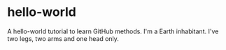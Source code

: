 # hello-world
A hello-world tutorial to learn GitHub methods.
I'm a Earth inhabitant.
I've two legs, two arms and one head only.
